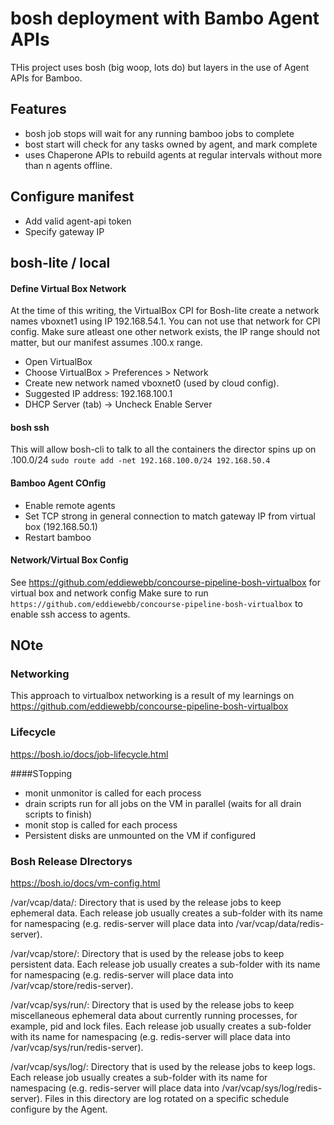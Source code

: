# bosh deployment with Bambo Agent APIs 
THis project uses bosh (big woop, lots do) but layers in the use of Agent APIs for Bamboo.

## Features
- bosh job stops will wait for any running bamboo jobs to complete
- bost start will check for any tasks owned by agent, and mark complete
- uses Chaperone APIs to rebuild agents at regular intervals without more than n agents offline.


## Configure manifest
- Add valid agent-api token
- Specify gateway IP 


## bosh-lite / local
#### Define Virtual Box Network
At the time of this writing, the VirtualBox CPI for Bosh-lite create a network names vboxnet1 using IP 192.168.54.1. You can not use that network for CPI config. Make sure atleast one other network exists, the IP range should not matter, but our manifest assumes .100.x range.

- Open VirtualBox
- Choose VirtualBox > Preferences > Network
- Create new network named vboxnet0 (used by cloud config).
- Suggested IP address: 192.168.100.1
- DHCP Server (tab) -> Uncheck Enable Server

#### bosh ssh 
This will allow bosh-cli to talk to all the containers the director spins up on .100.0/24 
`sudo route add -net 192.168.100.0/24 192.168.50.4`

#### Bamboo Agent COnfig
- Enable remote agents
- Set TCP strong in general connection to match gateway IP from virtual box (192.168.50.1)
- Restart bamboo

#### Network/Virtual Box Config
See https://github.com/eddiewebb/concourse-pipeline-bosh-virtualbox for virtual box and network config
Make sure to run `https://github.com/eddiewebb/concourse-pipeline-bosh-virtualbox` to enable ssh access to agents.

## NOte

### Networking
This approach to virtualbox networking is a result of my learnings on https://github.com/eddiewebb/concourse-pipeline-bosh-virtualbox

### Lifecycle
https://bosh.io/docs/job-lifecycle.html

####STopping
- monit unmonitor is called for each process
- drain scripts run for all jobs on the VM in parallel
  (waits for all drain scripts to finish)
- monit stop is called for each process
- Persistent disks are unmounted on the VM if configured




### Bosh Release DIrectorys
https://bosh.io/docs/vm-config.html

/var/vcap/data/: Directory that is used by the release jobs to keep ephemeral data. Each release job usually creates a sub-folder with its name for namespacing (e.g. redis-server will place data into /var/vcap/data/redis-server).

/var/vcap/store/: Directory that is used by the release jobs to keep persistent data. Each release job usually creates a sub-folder with its name for namespacing (e.g. redis-server will place data into /var/vcap/store/redis-server).

/var/vcap/sys/run/: Directory that is used by the release jobs to keep miscellaneous ephemeral data about currently running processes, for example, pid and lock files. Each release job usually creates a sub-folder with its name for namespacing (e.g. redis-server will place data into /var/vcap/sys/run/redis-server).

/var/vcap/sys/log/: Directory that is used by the release jobs to keep logs. Each release job usually creates a sub-folder with its name for namespacing (e.g. redis-server will place data into /var/vcap/sys/log/redis-server). Files in this directory are log rotated on a specific schedule configure by the Agent.